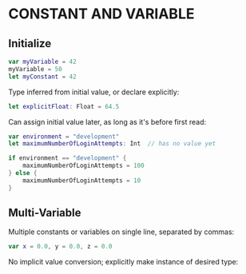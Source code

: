 # CONSTANT AND VARIABLE

## Initialize

```swift
var myVariable = 42
myVariable = 50
let myConstant = 42
```

Type inferred from initial value, or declare explicitly:

```swift
let explicitFloat: Float = 64.5
```

Can assign initial value later, as long as it's before first read:

```swift
var environment = "development"
let maximumNumberOfLoginAttempts: Int  // has no value yet

if environment == "development" {
    maximumNumberOfLoginAttempts = 100
} else {
    maximumNumberOfLoginAttempts = 10
}
```

## Multi-Variable

Multiple constants or variables on single line, separated by commas:

```swift
var x = 0.0, y = 0.0, z = 0.0
```

No implicit value conversion; explicitly make instance of desired type:
